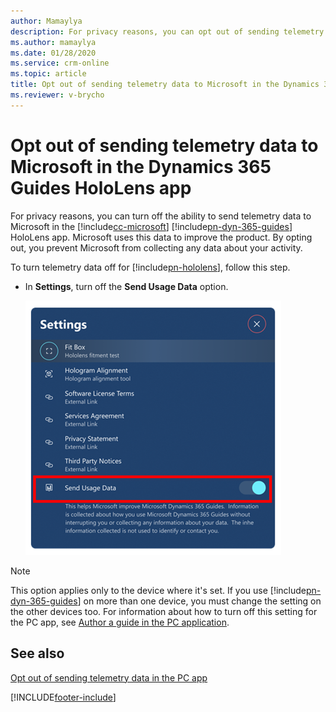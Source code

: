```yaml
---
author: Mamaylya
description: For privacy reasons, you can opt out of sending telemetry data to Microsoft in the Microsoft Dynamics 365 Guides HoloLens app.
ms.author: mamaylya
ms.date: 01/28/2020
ms.service: crm-online
ms.topic: article
title: Opt out of sending telemetry data to Microsoft in the Dynamics 365 Guides HoloLens app
ms.reviewer: v-brycho
---
```


# Opt out of sending telemetry data to Microsoft in the Dynamics 365 Guides HoloLens app

For privacy reasons, you can turn off the ability to send telemetry data to Microsoft in the [!include[cc-microsoft](../includes/cc-microsoft.md)] [!include[pn-dyn-365-guides](../includes/pn-dyn-365-guides.md)] HoloLens app. Microsoft uses this data to improve the product. By opting out, you prevent Microsoft from collecting any data about your activity.

To turn telemetry data off for [!include[pn-hololens](../includes/pn-hololens.md)], follow this step.

- In **Settings**, turn off the **Send Usage Data** option.

    ![Send Usage Data option](media/send-usage-data.PNG "Send Usage Data option")

> [!NOTE]
> This option applies only to the device where it's set. If you use [!include[pn-dyn-365-guides](../includes/pn-dyn-365-guides.md)] on more than one device, you must change the setting on the other devices too. For information about how to turn off this setting for the PC app, see [Author a guide in the PC application](pc-app-overview.md).

## See also

[Opt out of sending telemetry data in the PC app](data-opt-out-pc-app.md)


[!INCLUDE[footer-include](../includes/footer-banner.md)]